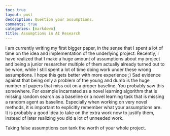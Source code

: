 ```yaml
---
toc: true
layout: post
description: Question your assumptions.
comments: true
categories: [markdown]
title: Assumptions in AI Research
---
```


I am currently writing my first bigger paper, in the sense that I spent a lot of time on the idea and implementation of the underlying project.
Recently, I have realized that I make a huge amount of assumptions about my project and being a junior researcher multiple of them actually already turned out to be wron, while I still spent a lot of time doing work under these wrong assumptions. I hope this gets better with more experience ;)
Sad evidence against that being only a problem of the young and dumb is the huge number of papers that miss out on a proper baseline. You probably saw this somewhere. For example incarnated as a novel learning algorithm that is missing random search as a baseline or a novel learning task that is missing a random agent as baseline.
Especially when working on very novel methods, it is important to explicitly remember what your assumptions are. It is probably a good idea to take on the extra work now to justify them, instead of later realizing you did a lot of unneeded work.

Taking false assumptions can tank the worth of your whole project.
